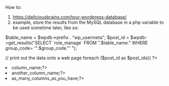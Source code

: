  
How to:

   1. https://deliciousbrains.com/tour-wordpress-database/
   2. example, store the results from the MySQL database in a php variable to be used sometime later, like so: 
   
   $table_name = $wpdb->prefix . "wp_usermeta";
   $post_id = $wpdb->get_results("SELECT `role_manage` FROM ".$table_name." WHERE group_code= '".$group_code."' ");

   // print out the data onto a web page
   foreach ($post_id as $post_ids){ ?>
       <li><?php echo $post_ids->column_name;?></li> 
       <li><?php echo $post_ids->another_column_name;?></li>
       <li><?php echo $post_ids->as_many_columns_as_you_have;?></li>
   <?php 
   }
   
   
   
   

